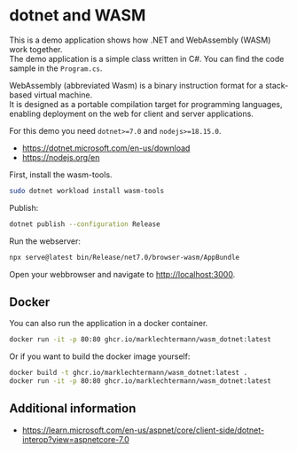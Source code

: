 # dotnet and WASM

This is a demo application shows how .NET and WebAssembly (WASM) work together.  
The demo application is a simple class written in C#. You can find the code sample in the `Program.cs`.

WebAssembly (abbreviated Wasm) is a binary instruction format for a stack-based virtual machine.  
It is designed as a portable compilation target for programming languages,  
enabling deployment on the web for client and server applications.

For this demo you need `dotnet>=7.0` and `nodejs>=18.15.0`.

- <https://dotnet.microsoft.com/en-us/download>
- <https://nodejs.org/en>

First, install the wasm-tools.

```bash
sudo dotnet workload install wasm-tools
```

Publish:

```bash
dotnet publish --configuration Release
```

Run the webserver:

```bash
npx serve@latest bin/Release/net7.0/browser-wasm/AppBundle
```

Open your webbrowser and navigate to <http://localhost:3000>.

## Docker

You can also run the application in a docker container.

```bash
docker run -it -p 80:80 ghcr.io/marklechtermann/wasm_dotnet:latest
```

Or if you want to build the docker image yourself:

```bash
docker build -t ghcr.io/marklechtermann/wasm_dotnet:latest .
docker run -it -p 80:80 ghcr.io/marklechtermann/wasm_dotnet:latest
```

## Additional information

- <https://learn.microsoft.com/en-us/aspnet/core/client-side/dotnet-interop?view=aspnetcore-7.0>
